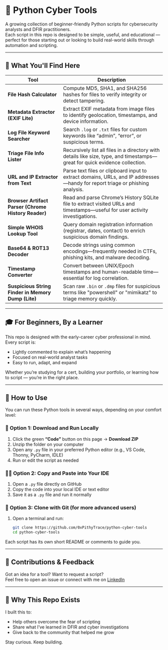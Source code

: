 # 🐍 Python Cyber Tools

A growing collection of beginner-friendly Python scripts for cybersecurity analysts and DFIR practitioners.  
Each script in this repo is designed to be simple, useful, and educational — perfect for those starting out or looking to build real-world skills through automation and scripting.

---

## 🔧 What You'll Find Here

| Tool | Description |
|------|-------------|
| **File Hash Calculator** | Compute MD5, SHA1, and SHA256 hashes for files to verify integrity or detect tampering. |
| **Metadata Extractor (EXIF Lite)** | Extract EXIF metadata from image files to identify geolocation, timestamps, and device information. |
| **Log File Keyword Searcher** | Search `.log` or `.txt` files for custom keywords like “admin”, “error”, or suspicious terms. |
| **Triage File Info Lister** | Recursively list all files in a directory with details like size, type, and timestamps—great for quick evidence collection. |
| **URL and IP Extractor from Text** | Parse text files or clipboard input to extract domains, URLs, and IP addresses—handy for report triage or phishing analysis. |
| **Browser Artifact Parser (Chrome History Reader)** | Read and parse Chrome’s History SQLite file to extract visited URLs and timestamps—useful for user activity investigations. |
| **Simple WHOIS Lookup Tool** | Query domain registration information (registrar, dates, contact) to enrich suspicious domain findings. |
| **Base64 & ROT13 Decoder** | Decode strings using common encodings—frequently needed in CTFs, phishing kits, and malware decoding. |
| **Timestamp Converter** | Convert between UNIX/Epoch timestamps and human-readable time—essential for log correlation. |
| **Suspicious String Finder in Memory Dump (Lite)** | Scan raw `.bin` or `.dmp` files for suspicious terms like "powershell" or "mimikatz" to triage memory quickly. |

---

## 🎓 For Beginners, By a Learner

This repo is designed with the early-career cyber professional in mind.  
Every script is:
- Lightly commented to explain what’s happening
- Focused on real-world analyst tasks
- Easy to run, adapt, and expand

Whether you’re studying for a cert, building your portfolio, or learning how to script — you’re in the right place.

---

## 🧠 How to Use

You can run these Python tools in several ways, depending on your comfort level:

### 📁 Option 1: Download and Run Locally
1. Click the green **“Code”** button on this page → **Download ZIP**
2. Unzip the folder on your computer
3. Open any `.py` file in your preferred Python editor (e.g., VS Code, Thonny, PyCharm, IDLE)
4. Run or edit the script as needed

### 🧑‍💻 Option 2: Copy and Paste into Your IDE
1. Open a `.py` file directly on GitHub
2. Copy the code into your local IDE or text editor
3. Save it as a `.py` file and run it normally

### 🧪 Option 3: Clone with Git (for more advanced users)
1. Open a terminal and run:
   ```bash
   git clone https://github.com/0xPithyTrace/python-cyber-tools
   cd python-cyber-tools

Each script has its own short README or comments to guide you.

---

## 🙌 Contributions & Feedback

Got an idea for a tool? Want to request a script?  
Feel free to open an issue or connect with me on [LinkedIn](https://linkedin.com/in/patrickworthey/)

---

## 🧠 Why This Repo Exists

I built this to:
- Help others overcome the fear of scripting
- Share what I’ve learned in DFIR and cyber investigations
- Give back to the community that helped me grow

Stay curious. Keep building.
